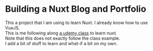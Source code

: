 # Building a Nuxt Blog and Portfolio

This a project that I am using to learn Nuxt. I already know how to use VueJS.  
This is me following along [a udemy class](https://www.udemy.com/share/109JCZ3@5Px0wdVcu4_uSlW-eBjvqVXUTuw2iFXPHvujn_29RaBPb6P5FI6TNouoIi2UAx_m/) to learn nuxt.  
Note that this does not exactly follow the class example.  
I add a bit of stuff to learn and what-if a bit on my own.
